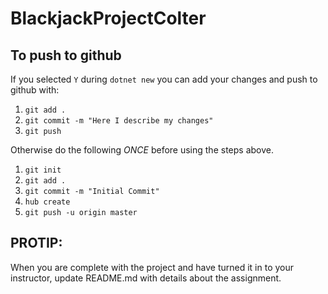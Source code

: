 # BlackjackProjectColter

## To push to github

If you selected `Y` during `dotnet new` you can add your changes and push to github with:

1. `git add .`
1. `git commit -m "Here I describe my changes"`
1. `git push`

Otherwise do the following _ONCE_ before using the steps above.

1. `git init`
1. `git add .`
1. `git commit -m "Initial Commit"`
1. `hub create`
1. `git push -u origin master`

## PROTIP:

When you are complete with the project and have turned it in to your instructor, update README.md with details about the assignment.
